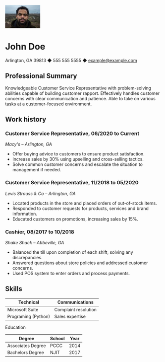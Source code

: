 ![johndoe](johndoe.jpeg)

# John Doe

Arlington, GA 39813 ◆ 555 555 5555 ◆ example@example.com

## Professional Summary
Knowledgeable Customer Service Representative with problem-solving abilities capable of building
customer rapport. Effectively handles customer concerns with clear communication and patience. Able to
take on various tasks at a customer-focused environment.

## Work history

### **Customer Service Representative, 06/2020 to Current**

*Macy's – Arlington,  GA*
+ Offer buying advice to customers to ensure product satisfaction.
+ Increase sales by 30% using upselling and cross-selling tactics.
+ Solve common customer concerns and escalate the situation to management if needed.


### **Customer Service Representative, 11/2018 to 05/2020**

*Levis Strauss & Co – Arlington, GA*
+ Located products in the store and placed orders of out-of-stock items.
+ Responded to customer requests for products, services and brand information.
+ Educated customers on promotions, increasing sales by 15%.
  
### **Cashier, 08/2017 to 10/2018**

*Shake Shack – Abbeville, GA*
+ Balanced the till upon completion of each shift, solving any discrepancies.
+ Answered questions about store policies and addressed customer concerns.
+ Used POS system to enter orders and process payments.

## Skills

| Technical           | Communications       |
| ------------------- | -------------------- |
| Microsoft Suite     | Complaint resolution |
| Programing (Python) | Sales expertise      |

Education

| Degree            | School | Year |
| ----------------- | ------ | ---- |
| Associates Degree | PCCC   | 2014 |
| Bachelors Degree  | NJIT   | 2017 |

